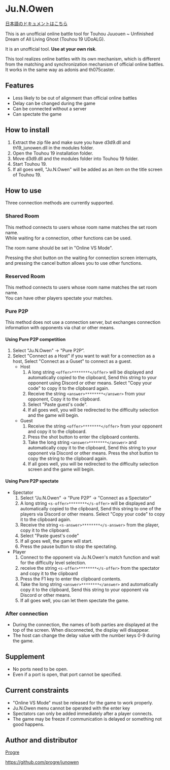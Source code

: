 # Ju.N.Owen

[日本語のドキュメントはこちら](./README.ja.md)

This is an unofficial online battle tool for Touhou Juuouen ~ Unfinished Dream of All Living Ghost (Touhou 19 UDoALG).

It is an unofficial tool. **Use at your own risk**.

This tool realizes online battles with its own mechanism, which is different from the matching and synchronization mechanism of official online battles.
It works in the same way as adonis and th075caster.

## Features

- Less likely to be out of alignment than official online battles
- Delay can be changed during the game
- Can be connected without a server
- Can spectate the game

## How to install

1. Extract the zip file and make sure you have d3d9.dll and th19_junowen.dll in the modules folder.
2. Open the Touhou 19 installation folder.
3. Move d3d9.dll and the modules folder into Touhou 19 folder.
4. Start Touhou 19.
5. If all goes well, "Ju.N.Owen" will be added as an item on the title screen of Touhou 19.

## How to use

Three connection methods are currently supported.

### Shared Room

This method connects to users whose room name matches the set room name.  
While waiting for a connection, other functions can be used.

The room name should be set in "Online VS Mode".

Pressing the shot button on the waiting for connection screen interrupts, and pressing the cancel button allows you to use other functions.

### Reserved Room

This method connects to users whose room name matches the set room name.  
You can have other players spectate your matches.

### Pure P2P

This method does not use a connection server, but exchanges connection information with opponents via chat or other means.

#### Using Pure P2P competition

1. Select "Ju.N.Owen" -> "Pure P2P”.
2. Select "Connect as a Host" if you want to wait for a connection as a host,
   Select "Connect as a Guset" to connect as a guest.
    - Host
        1. A long string `<offer>********</offer>` will be displayed and automatically copied to the clipboard,
           Send this string to your opponent using Discord or other means.
           Select "Copy your code" to copy it to the clipboard again.
        2. Receive the string `<answer>********</answer>` from your opponent,
           Copy it to the clipboard.
        3. Select "Paste guest's code".
        4. If all goes well, you will be redirected to the difficulty selection and the game will begin.
    - Guest
        1. Receive the string `<offer>********</offer>` from your opponent and copy it to the clipboard.
        2. Press the shot button to enter the clipboard contents.
        3. Take the long string `<answer>********</answer>` and automatically copy it to the clipboard,
           Send this string to your opponent via Discord or other means.
           Press the shot button to copy the string to the clipboard again.
        4. If all goes well, you will be redirected to the difficulty selection screen and the game will begin.

#### Using Pure P2P spectate

- Spectator
    1. Select “Ju.N.Owen" -> "Pure P2P” -> "Connect as a Spectator"
    2. A long string `<s-offer>********</s-offer>` will be displayed and automatically copied to the clipboard,
       Send this string to one of the players via Discord or other means.
       Select "Copy your code" to copy it to the clipboard again.
    3. Receive the string `<s-answer>********</s-answer>` from the player,
       copy it to the clipboard.
    4. Select "Paste guest's code"
    5. If all goes well, the game will start.
    6. Press the pause button to stop the spectating.
- Player
    1. Connect to the opponent via Ju.N.Owen's match function and wait for the difficulty level selection.
    2. receive the string `<s-offer>********</s-offer>` from the spectator and copy it to the clipboard
    3. Press the F1 key to enter the clipboard contents.
    4. Take the long string `<answer>********</answer>` and automatically copy it to the clipboard,
       Send this string to your opponent via Discord or other means.
    5. If all goes well, you can let them spectate the game.

### After connection

- During the connection, the names of both parties are displayed at the top of the screen. When disconnected, the display will disappear.
- The host can change the delay value with the number keys 0-9 during the game.

## Supplement

- No ports need to be open.
- Even if a port is open, that port cannot be specified.

## Current constraints

- "Online VS Mode" must be released for the game to work properly.
- Ju.N.Owen menu cannot be operated with the enter key
- Spectators can only be added immediately after a player connects.
- The game may be freeze if communication is delayed or something not good happens.

## Author and distributor

[Progre](https://bsky.app/profile/progre.me)

<https://github.com/progre/junowen>
